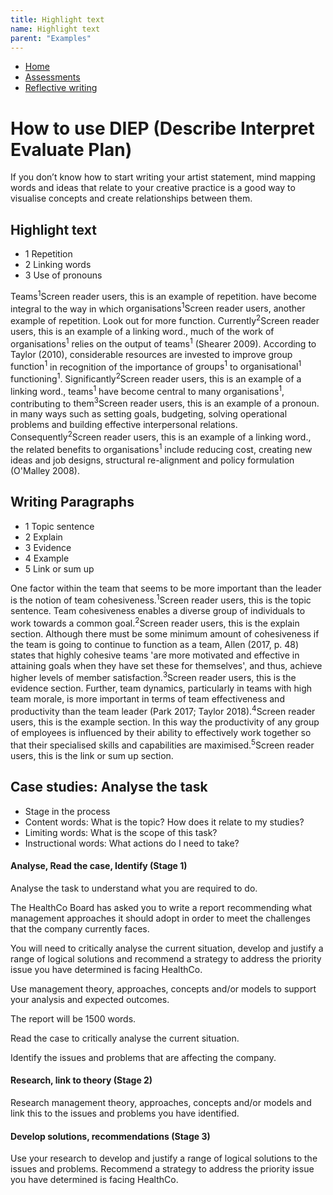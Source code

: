 ```yaml
---
title: Highlight text
name: Highlight text
parent: "Examples"
---
```

<nav aria-label="breadcrumbs"><ul class="breadcrumbs"><li><a href="/">Home</a></li><li><a href="/assessments">Assessments</a></li><li><a href="/reflective-writing-1">Reflective writing</a></li></ul></nav>			            <a id="main-content"></a>
<h1 class="margin-top-zero">How to use DIEP (Describe Interpret Evaluate Plan)</h1>



<p class="lead">If you don&#8217;t know how to start writing your artist statement, mind mapping words and ideas that relate to your creative practice is a good way to visualise concepts and create relationships between them.</p>
<h2>Highlight text</h2>
<div class="highlight-text">
    <div class="key">
        <ul aria-hidden="true">
            <li class="highlight-1">1 Repetition</li>
            <li class="highlight-2">2 Linking words</li>
            <li class="highlight-3">3 Use of pronouns</li>
        </ul>
    </div>
    <div class="content">
        <p><span class="highlight-1">Teams<sup aria-hidden="true">1</sup><span class="visually-hidden">Screen reader users, this is an example of repetition.</span></span> have become integral to the way in which <span class="highlight-1">organisations<sup aria-hidden="true">1</sup><span class="visually-hidden">Screen reader users, another example of repetition. Look out for more</span></span> function. <span class="highlight-2">Currently<sup aria-hidden="true">2</sup><span class="visually-hidden">Screen reader users, this is an example of a linking word.</span></span>, much of the work of <span class="highlight-1">organisations<sup aria-hidden="true">1</sup></span> relies on the output of <span class="highlight-1">teams<sup aria-hidden="true">1</sup></span> (Shearer 2009). According to Taylor (2010), considerable resources are invested to improve <span class="highlight-1">group function<sup aria-hidden="true">1</sup></span> in recognition of the importance of <span class="highlight-1">groups<sup aria-hidden="true">1</sup></span> to <span class="highlight-1">organisational<sup aria-hidden="true">1</sup></span> <span class="highlight-1">functioning<sup aria-hidden="true">1</sup></span>. <span class="highlight-2">Significantly<sup aria-hidden="true">2</sup><span class="visually-hidden">Screen reader users, this is an example of a linking word.</span></span>, <span class="highlight-1">teams<sup aria-hidden="true">1</sup></span> have become central to many <span class="highlight-1">organisations<sup aria-hidden="true">1</sup></span>, contributing to <span class="highlight-3">them<sup aria-hidden="true">3</sup><span class="visually-hidden">Screen reader users, this is an example of a pronoun.</span></span> in many ways such as setting goals, budgeting, solving operational problems and building effective interpersonal relations. <span class="highlight-2">Consequently<sup aria-hidden="true">2</sup><span class="visually-hidden">Screen reader users, this is an example of a linking word.</span></span>, the related benefits to <span class="highlight-1">organisations<sup aria-hidden="true">1</sup></span> include reducing cost, creating new ideas and job designs, structural re-alignment and policy formulation (O'Malley 2008).</p>
    </div>
</div>

<h2>Writing Paragraphs</h2>
<div class="highlight-text">
    <div class="key">
        <ul aria-hidden="true">
            <li class="highlight-1">1 Topic sentence</li>
            <li class="highlight-2">2 Explain</li>
            <li class="highlight-3">3 Evidence</li>
            <li class="highlight-4">4 Example</li>
            <li class="highlight-5">5 Link or sum up</li>
        </ul>
    </div>
    <div class="content">
        <p><span class="highlight-1">One factor within the team that seems to be more important than the leader is the notion of team cohesiveness.<sup aria-hidden="true">1</sup><span class="visually-hidden">Screen reader users, this is the topic sentence.</span></span> <span class="highlight-2">Team cohesiveness enables a diverse group of individuals to work towards a common goal.<sup aria-hidden="true">2</sup><span class="visually-hidden">Screen reader users, this is the explain section.</span></span> <span class="highlight-3">Although there must be some minimum amount of cohesiveness if the team is going to continue to function as a team, Allen (2017, p. 48) states that highly cohesive teams 'are more motivated and effective in attaining goals when they have set these for themselves', and thus, achieve higher levels of member satisfaction.<sup aria-hidden="true">3</sup><span class="visually-hidden">Screen reader users, this is the evidence section.</span></span> <span class="highlight-4">Further, team dynamics, particularly in teams with high team morale, is more important in terms of team effectiveness and productivity than the team leader (Park 2017; Taylor 2018).<sup aria-hidden="true">4</sup><span class="visually-hidden">Screen reader users, this is the example section.</span></span> <span class="highlight-5">In this way the productivity of any group of employees is influenced by their ability to effectively work together so that their specialised skills and capabilities are maximised.<sup aria-hidden="true">5</sup><span class="visually-hidden">Screen reader users, this is the link or sum up section.</span></span></p>
    </div>
</div>

<h2>Case studies: Analyse the task</h2>
<div class="highlight-text">
    <div class="key">
        <ul>
            <li class="highlight-1">Stage in the process</li>
            <li class="highlight-2">Content words: What is the topic? How does it relate to my studies?</li>
            <li class="highlight-3">Limiting words: What is the scope of this task?</li>
            <li class="highlight-4">Instructional words: What actions do I need to take?</li>
        </ul>
    </div>
    <div class="content">
        <h4><span class="highlight-1">Analyse, Read the case, Identify (Stage 1)</span></h4>
        <p><span class="highlight-1">Analyse</span> the task to understand what you are required to do.</p>
        <p>The <span class="highlight-2">HealthCo</span> Board has asked you to <span class="highlight-4">write a report</span> recommending what <span class="highlight-2">management approaches</span> it should adopt in order to meet the <span class="highlight-3">challenges that the company currently faces</span>.</p>
        <p>You will need to <span class="highlight-4">critically analyse</span> the current situation, <span class="highlight-4">develop and justify a range of logical solutions</span> and <span class="highlight-4">recommend a strategy</span> to address the priority issue you have determined is facing <span class="highlight-2">HealthCo</span>.</p>
        <p><span class="highlight-4">Use</span> <span class="highlight-2">management theory, approaches, concepts and/or models</span> to support your analysis and expected outcomes.</p>
        <p>The report will be <span class="highlight-4">1500 words</span>.</p>
        <p><span class="highlight-1">Read the case</span> to <span class="highlight-4">critically analyse</span> the current situation.</p>
        <p><span class="highlight-1">Identify</span> the issues and problems that are affecting the company.</p>
        <h4><span class="highlight-1">Research, link to theory (Stage 2)</span></h4>
        <p><span class="highlight-1">Research</span> <span class="highlight-2">management theory, approaches, concepts and/or models</span> and <span class="highlight-1">link</span> this to the issues and problems you have identified.</p>
        <h4><span class="highlight-1">Develop solutions, recommendations (Stage 3)</span></h4>	
        <p>Use your <span class="highlight-1">research</span> to <span class="highlight-4">develop and justify a range of logical solutions</span> to the issues and problems. <span class="highlight-1">Recommend a strategy</span> to address the priority issue you have determined is facing <span class="highlight-2">HealthCo</span>.</p>
    </div>
</div>

